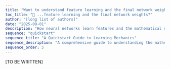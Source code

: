 ```yaml
---
title: "Want to understand feature learning and the final network weights?"
toc_title: "🚧 ...feature learning and the final network weights?"
author: "[long list of authors]"
date: "2025-09-01"
description: "How neural networks learn features and the mathematical structure of final network weights."
sequence: "quickstart"
sequence_title: "A Quickstart Guide to Learning Mechanics"
sequence_description: "A comprehensive guide to understanding the mathematical foundations of deep learning, from optimization to generalization."
sequence_order: 5
---
```


[TO BE WRITTEN]